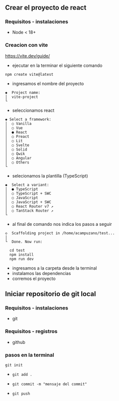 #
## Crear el proyecto de react

### Requisitos - instalaciones

* Node < 18+


### Creacion con vite
https://vite.dev/guide/

* ejecutar en la terminar el siguiente comando 

```
npm create vite@latest
```
* ingresamos el nombre del proyecto
```│
◆  Project name:
│  vite-project
└
```

* seleccionamos react
```
◆ Select a framework:
│  ○ Vanilla
│  ○ Vue
│  ● React
│  ○ Preact
│  ○ Lit
│  ○ Svelte
│  ○ Solid
│  ○ Qwik
│  ○ Angular
│  ○ Others
└
```
* selecionamos la plantilla (TypeScript)
```
◆  Select a variant:
│  ● TypeScript
│  ○ TypeScript + SWC
│  ○ JavaScript
│  ○ JavaScript + SWC
│  ○ React Router v7 ↗
│  ○ TanStack Router ↗
└

```
* al final de comando nos indica los pasos a seguir

```
◇  Scaffolding project in /home/acampuzano/test...
│
└  Done. Now run:

  cd test
  npm install
  npm run dev

```

* ingresamos a la carpeta desde la terminal
* instalamos las dependencias
* corremos el proyecto


## Iniciar repositorio de git local

### Requisitos - instalaciones
* git

### Requisitos - registros
* github

### pasos en la terminal

``` git init ```


* ``` git add . ```

* ``` git commit -m "mensaje del commit" ```

* ``` git push ```